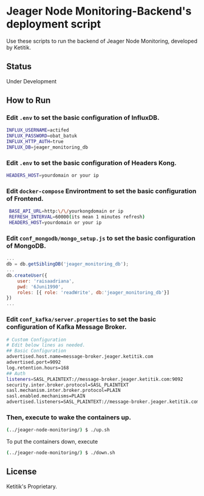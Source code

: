 # Jeager Node Monitoring-Backend's deployment script
Use these scripts to run the backend of Jeager Node Monitoring, developed by Ketitik.

## Status
Under Development

## How to Run
### Edit `.env` to set the basic configuration of InfluxDB.
```bash
INFLUX_USERNAME=actifed
INFLUX_PASSWORD=obat_batuk
INFLUX_HTTP_AUTH=true
INFLUX_DB=jeager_monitoring_db
```
### Edit `.env` to set the basic configuration of Headers Kong.
```bash
HEADERS_HOST=yourdomain or your ip
```
### Edit `docker-compose` Environtment to set the basic configuration of Frontend.
```bash
 BASE_API_URL=http:\/\/yourkongdomain or ip
 REFRESH_INTERVAL=60000(its mean 1 minutes refresh)
 HEADERS_HOST=yourdomain or your ip
```
### Edit `conf_mongodb/mongo_setup.js` to set the basic configuration of MongoDB.
```javascript
...
db = db.getSiblingDB('jeager_monitoring_db');
...
db.createUser({
	user: 'raisaadriana',
	pwd: '6Juni1990',
	roles: [{ role: 'readWrite', db:'jeager_monitoring_db'}]
})
...
```
### Edit `conf_kafka/server.properties` to set the basic configuration of Kafka Message Broker.
```bash
# Custom Configuration
# Edit below lines as needed.
## Basic Configuration
advertised.host.name=message-broker.jeager.ketitik.com
advertised.port=9092
log.retention.hours=168
## Auth
listeners=SASL_PLAINTEXT://message-broker.jeager.ketitik.com:9092
security.inter.broker.protocol=SASL_PLAINTEXT
sasl.mechanism.inter.broker.protocol=PLAIN
sasl.enabled.mechanisms=PLAIN
advertised.listeners=SASL_PLAINTEXT://message-broker.jeager.ketitik.com:9092
```

### Then, execute to wake the containers up.
```bash
(../jeager-node-monitoring/) $ ./up.sh
```

To put the containers down, execute
```bash
(../jeager-node-monitoring/) $ ./down.sh
```

## License
Ketitik's Proprietary.
